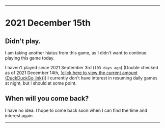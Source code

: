 
***

# 2021 December 15th

## Didn't play.

I am taking another hiatus from this game, as I didn't want to continue playing this game today.

I haven't played since 2021 September 3rd (`103 days ago`) (Double checked as of 2021 December 14th, [[click here to view the current amount (DuckDuckGo link)]](https://duckduckgo.com/?q=Days+since+September+3rd+2021&t=ffab&ia=answer)) I currently don't have interest in resuming daily games at night, but I should at some point.

## When will you come back?

I have no idea. I hope to come back soon when I can find the time and interest again.

***
